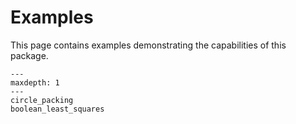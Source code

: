 # Examples

This page contains examples demonstrating the capabilities of this package.

```{toctree}
---
maxdepth: 1
---
circle_packing
boolean_least_squares
```
